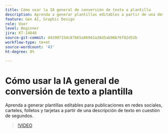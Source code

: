 ```yaml
---
title: Cómo usar la IA general de conversión de texto a plantilla
description: Aprenda a generar plantillas editables a partir de una descripción de texto en cuestión de segundos
feature: Gen AI, Graphic Design
role: User
level: Beginner
jira: KT-14848
source-git-commit: d4290715dc87b65a96942a38d5ab96b76f82d52b
workflow-type: tm+mt
source-wordcount: '43'
ht-degree: 0%

---
```


# Cómo usar la IA general de conversión de texto a plantilla

Aprenda a generar plantillas editables para publicaciones en redes sociales, carteles, folletos y tarjetas a partir de una descripción de texto en cuestión de segundos.

>[!VIDEO](https://video.tv.adobe.com/v/3427022?quality=12&learn=on&hidetitle=true)
